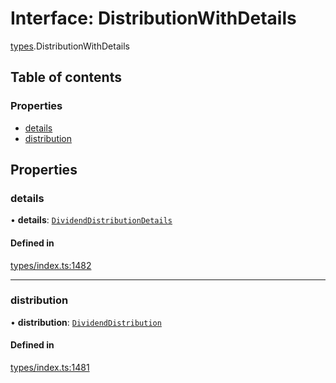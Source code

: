 # Interface: DistributionWithDetails

[types](../wiki/types).DistributionWithDetails

## Table of contents

### Properties

- [details](../wiki/types.DistributionWithDetails#details)
- [distribution](../wiki/types.DistributionWithDetails#distribution)

## Properties

### details

• **details**: [`DividendDistributionDetails`](../wiki/api.entities.DividendDistribution.types.DividendDistributionDetails)

#### Defined in

[types/index.ts:1482](https://github.com/PolymeshAssociation/polymesh-sdk/blob/079537ad/src/types/index.ts#L1482)

___

### distribution

• **distribution**: [`DividendDistribution`](../wiki/api.entities.DividendDistribution.DividendDistribution)

#### Defined in

[types/index.ts:1481](https://github.com/PolymeshAssociation/polymesh-sdk/blob/079537ad/src/types/index.ts#L1481)
